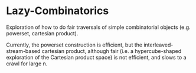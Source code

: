 Lazy-Combinatorics
==================

Exploration of how to do fair traversals of simple combinatorial objects (e.g. powerset, cartesian product).

Currently, the powerset construction is efficient, but the interleaved-stream-based cartesian product, although fair (i.e. a hypercube-shaped exploration of the Cartesian product space) is not efficient, and slows to a crawl for large n.
